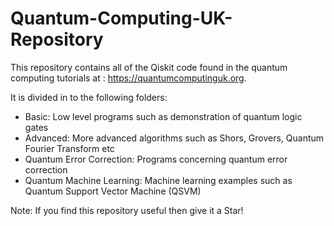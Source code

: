 # Quantum-Computing-UK-Repository

This repository contains all of the Qiskit code found in the quantum computing tutorials at : https://quantumcomputinguk.org. 

It is divided in to the following folders: 

- Basic: Low level programs such as demonstration of quantum logic gates
- Advanced: More advanced algorithms such as Shors, Grovers, Quantum Fourier Transform etc
- Quantum Error Correction: Programs concerning quantum error correction
- Quantum Machine Learning: Machine learning examples such as Quantum Support Vector Machine (QSVM)

Note: If you find this repository useful then give it a Star! 
